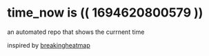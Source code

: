 # time_now is (( 1694620800579 ))

an automated repo that shows the currnent time

inspired by [breakingheatmap](https://github.com/breakingheatmap/breakingheatmap)